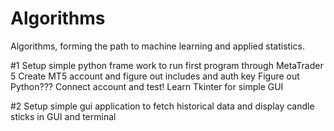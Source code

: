 # Algorithms
Algorithms, forming the path to machine learning and applied statistics.

#1 Setup simple python frame work to run first program through MetaTrader 5
    Create MT5 account and figure out includes and auth key
    Figure out Python???
    Connect account and test!
    Learn Tkinter for simple GUI 

#2 Setup simple gui application to fetch historical data and display candle sticks in GUI and terminal


